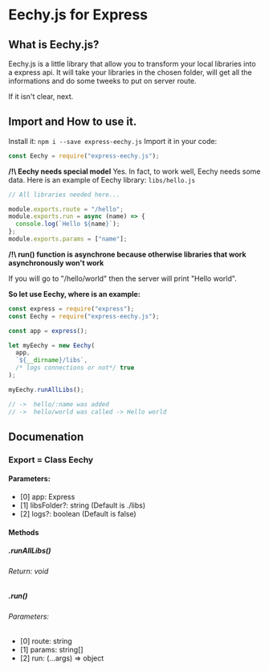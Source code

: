 # Eechy.js for Express

## What is Eechy.js?

Eechy.js is a little library that allow you to transform your local libraries into a express api.
It will take your libraries in the chosen folder, will get all the informations and do some tweeks
to put on server route.

If it isn't clear, next.

## Import and How to use it.

Install it: `npm i --save express-eechy.js`
Import it in your code:

```js
const Eechy = require("express-eechy.js");
```

**/!\ Eechy needs special model**
Yes. In fact, to work well, Eechy needs some data.
Here is an example of Eechy library:
`libs/hello.js`

```js
// All libraries needed here...

module.exports.route = "/hello";
module.exports.run = async (name) => {
  console.log(`Hello ${name}`);
};
module.exports.params = ["name"];
```

**/!\ run() function is asynchrone because otherwise libraries that work asynchronously won't work**

If you will go to "/hello/world" then the server will print "Hello world".

**So let use Eechy, where is an example:**

```js
const express = require("express");
const Eechy = require("express-eechy.js");

const app = express();

let myEechy = new Eechy(
  app,
  `${__dirname}/libs`,
  /* logs connections or not*/ true
);

myEechy.runAllLibs();

// ->  hello/:name was added
// ->  hello/world was called -> Hello world
```

## Documenation

### Export = Class Eechy

#### Parameters:

- [0] app: Express
- [1] libsFolder?: string (Default is ./libs)
- [2] logs?: boolean (Default is false)

#### Methods

##### .runAllLibs()

###### Return: void

##### .run()

###### Parameters:

- [0] route: string
- [1] params: string[]
- [2] run: (...args) => object
